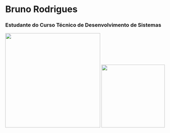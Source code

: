 

# Bruno Rodrigues

### Estudante do Curso Técnico de Desenvolvimento de Sistemas


   <img height="300px" src="https://cdn.jsdelivr.net/gh/devicons/devicon@latest/icons/bower/bower-original.svg" />  
          

      
   <img  height="200px" src="https://www.google.com/url?sa=i&url=https%3A%2F%2Fangrybirds.fandom.com%2Fwiki%2FRed&psig=AOvVaw0_UOFP3kRIJEKWxg-K6Uh0&ust=1745928329474000&source=images&cd=vfe&opi=89978449&ved=0CBQQjRxqFwoTCKiW4oLY-owDFQAAAAAdAAAAABAR" />   


   

